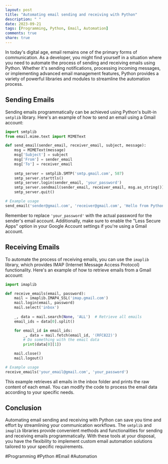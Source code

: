 ```yaml
---
layout: post
title: "Automating email sending and receiving with Python"
description: " "
date: 2023-09-21
tags: [Programming, Python, Email, Automation]
comments: true
share: true
---
```


In today's digital age, email remains one of the primary forms of communication. As a developer, you might find yourself in a situation where you need to automate the process of sending and receiving emails using Python. Whether it's sending notifications, processing incoming messages, or implementing advanced email management features, Python provides a variety of powerful libraries and modules to streamline the automation process.

## Sending Emails

Sending emails programmatically can be achieved using Python's built-in `smtplib` library. Here's an example of how to send an email using a Gmail account:

```python
import smtplib
from email.mime.text import MIMEText

def send_email(sender_email, receiver_email, subject, message):
    msg = MIMEText(message)
    msg['Subject'] = subject
    msg['From'] = sender_email
    msg['To'] = receiver_email
    
    smtp_server = smtplib.SMTP('smtp.gmail.com', 587)
    smtp_server.starttls()
    smtp_server.login(sender_email, 'your_password')
    smtp_server.sendmail(sender_email, receiver_email, msg.as_string())
    smtp_server.quit()

# Example usage
send_email('sender@gmail.com', 'receiver@gmail.com', 'Hello from Python', 'This is an automated email.')
```

Remember to replace `'your_password'` with the actual password for the sender's email account. Additionally, make sure to enable the "Less Secure Apps" option in your Google Account settings if you're using a Gmail account.

## Receiving Emails

To automate the process of receiving emails, you can use the `imaplib` library, which provides IMAP (Internet Message Access Protocol) functionality. Here's an example of how to retrieve emails from a Gmail account:

```python
import imaplib

def receive_emails(email, password):
    mail = imaplib.IMAP4_SSL('imap.gmail.com')
    mail.login(email, password)
    mail.select('inbox')
    
    _, data = mail.search(None, 'ALL')  # Retrieve all emails
    email_ids = data[0].split()

    for email_id in email_ids:
        _, data = mail.fetch(email_id, '(RFC822)')
        # Do something with the email data
        print(data[0][1])

    mail.close()
    mail.logout()

# Example usage
receive_emails('your_email@gmail.com', 'your_password')
```

This example retrieves all emails in the inbox folder and prints the raw content of each email. You can modify the code to process the email data according to your specific needs.

## Conclusion

Automating email sending and receiving with Python can save you time and effort by streamlining your communication workflows. The `smtplib` and `imaplib` libraries provide convenient methods and functionalities for sending and receiving emails programmatically. With these tools at your disposal, you have the flexibility to implement custom email automation solutions tailored to your specific requirements.

#Programming #Python #Email #Automation